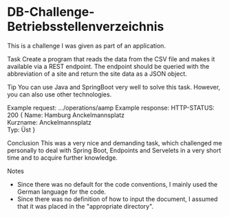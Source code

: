 # DB-Challenge-Betriebsstellenverzeichnis
This is a challenge I was given as part of an application.

Task
Create a program that reads the data from the CSV file and makes it available via a REST endpoint. The endpoint should be queried with the abbreviation of a site and return the site data as a JSON object.

Tip
You can use Java and SpringBoot very well to solve this task. However, you can also use other technologies.

Example request:
.../operations/aamp
Example response:
HTTP-STATUS: 200
{
  Name: Hamburg Anckelmannsplatz      
  Kurzname: Anckelmannsplatz  
  Typ: Üst
}

Conclusion
This was a very nice and demanding task, which challenged me personally to deal with Spring Boot, Endpoints and Servelets in a very short time and to acquire further knowledge. 

Notes
- Since there was no default for the code conventions, I mainly used the German language for the code.
- Since there was no definition of how to input the document, I assumed that it was placed in the "appropriate directory". 

